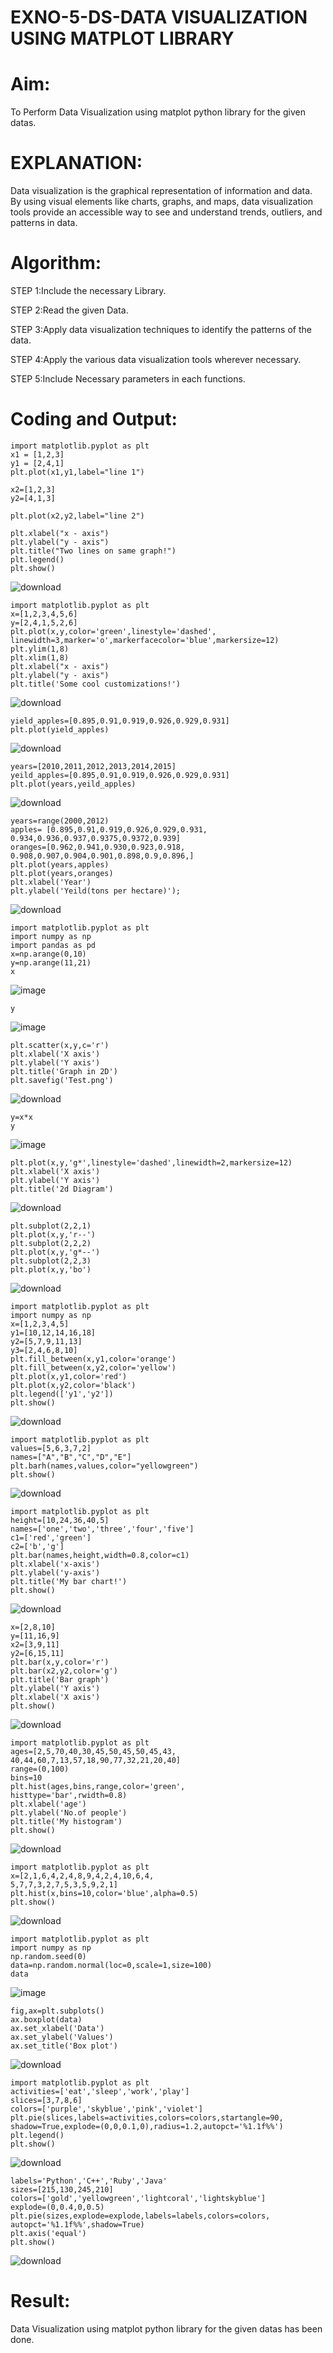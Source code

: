 # EXNO-5-DS-DATA VISUALIZATION USING MATPLOT LIBRARY

# Aim:
  To Perform Data Visualization using matplot python library for the given datas.

# EXPLANATION:
Data visualization is the graphical representation of information and data. By using visual elements like charts, graphs, and maps, data visualization tools provide an accessible way to see and understand trends, outliers, and patterns in data.

# Algorithm:
STEP 1:Include the necessary Library.

STEP 2:Read the given Data.

STEP 3:Apply data visualization techniques to identify the patterns of the data.

STEP 4:Apply the various data visualization tools wherever necessary.

STEP 5:Include Necessary parameters in each functions.

# Coding and Output:
```
import matplotlib.pyplot as plt
x1 = [1,2,3]
y1 = [2,4,1]
plt.plot(x1,y1,label="line 1")

x2=[1,2,3]
y2=[4,1,3]

plt.plot(x2,y2,label="line 2")

plt.xlabel("x - axis")
plt.ylabel("y - axis")
plt.title("Two lines on same graph!")
plt.legend()
plt.show()
```
![download](https://github.com/user-attachments/assets/2174e9d7-3e7b-4b64-8cf1-977abcd2d443)

```
import matplotlib.pyplot as plt
x=[1,2,3,4,5,6]
y=[2,4,1,5,2,6]
plt.plot(x,y,color='green',linestyle='dashed',
linewidth=3,marker='o',markerfacecolor='blue',markersize=12)
plt.ylim(1,8)
plt.xlim(1,8)
plt.xlabel("x - axis")
plt.ylabel("y - axis")
plt.title('Some cool customizations!')
```
![download](https://github.com/user-attachments/assets/ce23b570-8cd3-4d5f-827d-ef08355f12f5)

```
yield_apples=[0.895,0.91,0.919,0.926,0.929,0.931]
plt.plot(yield_apples)
```
![download](https://github.com/user-attachments/assets/147669e8-c4ff-40b5-af6d-c1ecc0826484)

```
years=[2010,2011,2012,2013,2014,2015]
yeild_apples=[0.895,0.91,0.919,0.926,0.929,0.931]
plt.plot(years,yeild_apples)
```
![download](https://github.com/user-attachments/assets/d522487e-bb7e-489b-8108-2368f94674a6)

```
years=range(2000,2012)
apples= [0.895,0.91,0.919,0.926,0.929,0.931,
0.934,0.936,0.937,0.9375,0.9372,0.939]
oranges=[0.962,0.941,0.930,0.923,0.918,
0.908,0.907,0.904,0.901,0.898,0.9,0.896,]
plt.plot(years,apples)
plt.plot(years,oranges)
plt.xlabel('Year')
plt.ylabel('Yeild(tons per hectare)');
```
![download](https://github.com/user-attachments/assets/25d8bdb2-6242-430a-8d38-0f3cbec7d81f)

```
import matplotlib.pyplot as plt
import numpy as np
import pandas as pd
x=np.arange(0,10)
y=np.arange(11,21)
x
```
![image](https://github.com/user-attachments/assets/05f630f2-30bc-4f41-a9b7-0cacfc6def8c)

```
y
```
![image](https://github.com/user-attachments/assets/4a0dc9f6-ab18-42a2-b46a-afa2fe614460)

```
plt.scatter(x,y,c='r')
plt.xlabel('X axis')
plt.ylabel('Y axis')
plt.title('Graph in 2D')
plt.savefig('Test.png')
```
![download](https://github.com/user-attachments/assets/c2a29451-537c-4924-b9b9-b18475b93375)

```
y=x*x
y
```
![image](https://github.com/user-attachments/assets/8c7b6904-c16f-46b4-bba5-56130cb0bc6f)

```
plt.plot(x,y,'g*',linestyle='dashed',linewidth=2,markersize=12)
plt.xlabel('X axis')
plt.ylabel('Y axis')
plt.title('2d Diagram')
```
![download](https://github.com/user-attachments/assets/ccf19cd2-723f-46bd-8c2f-bb32dff64299)

```
plt.subplot(2,2,1)
plt.plot(x,y,'r--')
plt.subplot(2,2,2)
plt.plot(x,y,'g*--')
plt.subplot(2,2,3)
plt.plot(x,y,'bo')
```
![download](https://github.com/user-attachments/assets/60a2b936-bf37-4479-a3d5-4bb410bccc76)

```
import matplotlib.pyplot as plt
import numpy as np
x=[1,2,3,4,5]
y1=[10,12,14,16,18]
y2=[5,7,9,11,13]
y3=[2,4,6,8,10]
plt.fill_between(x,y1,color='orange')
plt.fill_between(x,y2,color='yellow')
plt.plot(x,y1,color='red')
plt.plot(x,y2,color='black')
plt.legend(['y1','y2'])
plt.show()
```
![download](https://github.com/user-attachments/assets/ae26bea4-e1bd-40b2-a671-b86adbebaee0)

```
import matplotlib.pyplot as plt
values=[5,6,3,7,2]
names=["A","B","C","D","E"]
plt.barh(names,values,color="yellowgreen")
plt.show()
```
![download](https://github.com/user-attachments/assets/154681e6-d48e-48e7-b8bb-8ce681ecc22f)

```
import matplotlib.pyplot as plt
height=[10,24,36,40,5]
names=['one','two','three','four','five']
c1=['red','green']
c2=['b','g']
plt.bar(names,height,width=0.8,color=c1)
plt.xlabel('x-axis')
plt.ylabel('y-axis')
plt.title('My bar chart!')
plt.show()
```
![download](https://github.com/user-attachments/assets/d75c4bfc-0766-4c7e-97a8-0882f912b79d)

```
x=[2,8,10]
y=[11,16,9]
x2=[3,9,11]
y2=[6,15,11]
plt.bar(x,y,color='r')
plt.bar(x2,y2,color='g')
plt.title('Bar graph')
plt.ylabel('Y axis')
plt.xlabel('X axis')
plt.show()
```
![download](https://github.com/user-attachments/assets/d3a5851a-e982-4d50-ad4b-562cde67e7ac)

```
import matplotlib.pyplot as plt
ages=[2,5,70,40,30,45,50,45,50,45,43,
40,44,60,7,13,57,18,90,77,32,21,20,40]
range=(0,100)
bins=10
plt.hist(ages,bins,range,color='green',
histtype='bar',rwidth=0.8)
plt.xlabel('age')
plt.ylabel('No.of people')
plt.title('My histogram')
plt.show()
```
![download](https://github.com/user-attachments/assets/6442a7b1-5009-436a-afe7-ccbadf1ad642)

```
import matplotlib.pyplot as plt
x=[2,1,6,4,2,4,8,9,4,2,4,10,6,4,
5,7,7,3,2,7,5,3,5,9,2,1]
plt.hist(x,bins=10,color='blue',alpha=0.5)
plt.show()
```
![download](https://github.com/user-attachments/assets/893aaf17-6501-420f-92ce-e79e1da77387)

```
import matplotlib.pyplot as plt
import numpy as np
np.random.seed(0)
data=np.random.normal(loc=0,scale=1,size=100)
data
```
![image](https://github.com/user-attachments/assets/5662c16f-f896-48e0-ad6f-cea0f702f12b)

```
fig,ax=plt.subplots()
ax.boxplot(data)
ax.set_xlabel('Data')
ax.set_ylabel('Values')
ax.set_title('Box plot')
```
![download](https://github.com/user-attachments/assets/1688f195-92da-4bd3-8a7e-6c6a8a83cddb)

```
import matplotlib.pyplot as plt
activities=['eat','sleep','work','play']
slices=[3,7,8,6]
colors=['purple','skyblue','pink','violet']
plt.pie(slices,labels=activities,colors=colors,startangle=90,
shadow=True,explode=(0,0,0.1,0),radius=1.2,autopct='%1.1f%%')
plt.legend()
plt.show()
```
![download](https://github.com/user-attachments/assets/dcbd4cf9-7fa3-4a79-89bb-7fac9b515081)

```
labels='Python','C++','Ruby','Java'
sizes=[215,130,245,210]
colors=['gold','yellowgreen','lightcoral','lightskyblue']
explode=(0,0.4,0,0.5)
plt.pie(sizes,explode=explode,labels=labels,colors=colors,
autopct='%1.1f%%',shadow=True)
plt.axis('equal')
plt.show()
```
![download](https://github.com/user-attachments/assets/36d3e142-62bb-4834-97ac-19e589eeea34)


# Result:
 
 Data Visualization using matplot python library for the given datas has been done.

